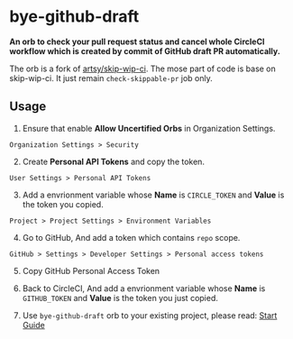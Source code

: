 # bye-github-draft
**An orb to check your pull request status and cancel whole CircleCI workflow which is created by commit of GitHub draft PR automatically.**

The orb is a fork of [artsy/skip-wip-ci](https://github.com/artsy/orbs/blob/master/src/skip-wip-ci/skip-wip-ci.yml). The mose part of code is base on skip-wip-ci. It just remain `check-skippable-pr` job only.

## Usage
1. Ensure that enable **Allow Uncertified Orbs** in Organization Settings.
```
Organization Settings > Security
```

2. Create **Personal API Tokens** and copy the token.
```
User Settings > Personal API Tokens
```


3. Add a envrionment variable whose **Name** is `CIRCLE_TOKEN` and **Value** is the token you copied. 
```
Project > Project Settings > Environment Variables
```

4. Go to GitHub, And add a token which contains `repo` scope.
```
GitHub > Settings > Developer Settings > Personal access tokens
```

5. Copy GitHub Personal Access Token

6. Back to CircleCI, And add a envrionment variable whose **Name** is `GITHUB_TOKEN` and **Value** is the token you just copied.

7. Use `bye-github-draft` orb to your existing project, please read: 
[Start Guide](https://circleci.com/developer/orbs/orb/whyayen/bye-github-draft#quick-start)
